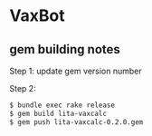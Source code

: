 # VaxBot

## gem building notes

Step 1: update gem version number

Step 2:

```bash
$ bundle exec rake release
$ gem build lita-vaxcalc
$ gem push lita-vaxcalc-0.2.0.gem
```
